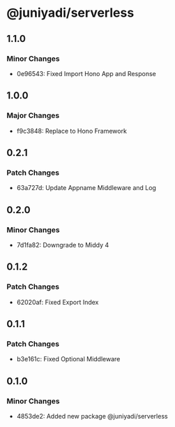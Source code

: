 # @juniyadi/serverless

## 1.1.0

### Minor Changes

- 0e96543: Fixed Import Hono App and Response

## 1.0.0

### Major Changes

- f9c3848: Replace to Hono Framework

## 0.2.1

### Patch Changes

- 63a727d: Update Appname Middleware and Log

## 0.2.0

### Minor Changes

- 7d1fa82: Downgrade to Middy 4

## 0.1.2

### Patch Changes

- 62020af: Fixed Export Index

## 0.1.1

### Patch Changes

- b3e161c: Fixed Optional Middleware

## 0.1.0

### Minor Changes

- 4853de2: Added new package @juniyadi/serverless
